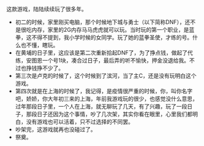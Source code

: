 这款游戏，陆陆续续玩了很多年。

- 初二的时候，家里刚买电脑，那个时候地下城与勇士（以下简称DNF），还不是很吃内存，家里的2G内存马马虎虎就可以玩。当时玩的第一个职业，是蓝拳，这不得不提到，我小学时候的女同学。玩了她的蓝拳圣使，才练的号。什么也不懂，瞎玩。
- 在黄埔的日子里，这应该是第二次重新拾起DNF了，为了挣点钱，做起了代练，安图恩一个号1块，凑合过日子，最后弄的听不愉快，押金没退给我。不过也挣钱挣不少了。
- 第三次是卢克的时候了，这个时候到了滨河，当了主C，还是没有玩明白这个游戏。
- 第四次就是在上海的时候了，我记得，是疫情很严重的时候，你，叫你名字吧，娇娇，你大年初三来的上海，年前我游戏玩的很少，也感觉没什么意思，过年那段日子里，一个人在上海，就无聊玩了几天，有了兴趣，玩了一段日子，那段日子还因为这个事情，吵了几次架，其实你看在眼里，心里我们都明白，没有游戏也可以活着，只不过选择的不同罢。
- 吵架完，这游戏就再也没碰过了。
- 祭奠。